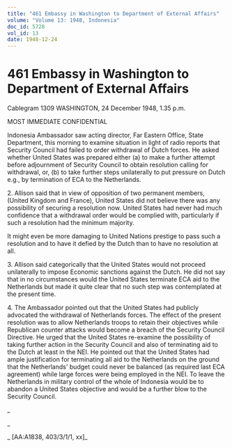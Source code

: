 ```yaml
---
title: "461 Embassy in Washington to Department of External Affairs"
volume: "Volume 13: 1948, Indonesia"
doc_id: 5728
vol_id: 13
date: 1948-12-24
---
```


# 461 Embassy in Washington to Department of External Affairs

Cablegram 1309 WASHINGTON, 24 December 1948, 1.35 p.m.

MOST IMMEDIATE CONFIDENTIAL

Indonesia Ambassador saw acting director, Far Eastern Office, State Department, this morning to examine situation in light of radio reports that Security Council had failed to order withdrawal of Dutch forces. He asked whether United States was prepared either (a) to make a further attempt before adjournment of Security Council to obtain resolution calling for withdrawal, or, (b) to take further steps unilaterally to put pressure on Dutch e.g., by termination of ECA to the Netherlands.

2\. Allison said that in view of opposition of two permanent members, (United Kingdom and France), United States did not believe there was any possibility of securing a resolution now. United States had never had much confidence that a withdrawal order would be complied with, particularly if such a resolution had the minimum majority.

It might even be more damaging to United Nations prestige to pass such a resolution and to have it defied by the Dutch than to have no resolution at all.

3\. Allison said categorically that the United States would not proceed unilaterally to impose Economic sanctions against the Dutch. He did not say that in no circumstances would the United States terminate ECA aid to the Netherlands but made it quite clear that no such step was contemplated at the present time.

4\. The Ambassador pointed out that the United States had publicly advocated the withdrawal of Netherlands forces. The effect of the present resolution was to allow Netherlands troops to retain their objectives while Republican counter attacks would become a breach of the Security Council Directive. He urged that the United States re-examine the possibility of taking further action in the Security Council and also of terminating aid to the Dutch at least in the NEI. He pointed out that the United States had ample justification for terminating all aid to the Netherlands on the ground that the Netherlands' budget could never be balanced (as required last ECA agreement) while large forces were being employed in the NEI. To leave the Netherlands in military control of the whole of Indonesia would be to abandon a United States objective and would be a further blow to the Security Council.

_

_

_ [AA:A1838, 403/3/1/1, xx]_

